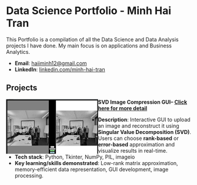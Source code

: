# Data Science Portfolio - Minh Hai Tran
This Portfolio is a compilation of all the Data Science and Data Analysis projects I have done. My main focus is on applications and Business Analytics.

- **Email**: [haiiminh12@gmail.com](haiiminh12@gmail.com)
- **LinkedIn**: [linkedin.com/minh-hai-tran](https://www.linkedin.com/in/minh-hai-tran-19101b217/)

## Projects

<img align="left" width="250" height="150" src="https://github.com/minhhai1208/Portfolio-Data-Science/blob/main/Screenshot%202025-10-19%20090327.png"> **SVD Image Compression GUI– [Click here for more detail](https://github.com/minhhai1208/SVD-with-GUI)**


- **Description**: Interactive GUI to upload an image and reconstruct it using **Singular Value Decomposition (SVD)**. Users can choose **rank-based** or **error-based** approximation and visualize results in real-time.
- **Tech stack**: Python, Tkinter, NumPy, PIL, imageio
- **Key learning/skills demonstrated**: Low-rank matrix approximation, memory-efficient data representation, GUI development, image processing.



